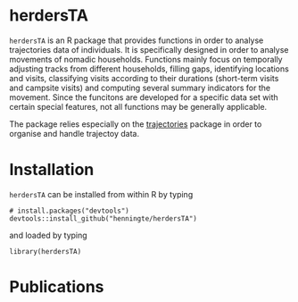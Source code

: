 # herdersTA

`herdersTA` is an R package that provides functions in order to analyse trajectories data of individuals. It is specifically designed in order to analyse movements of nomadic households. Functions mainly focus on temporally adjusting tracks from different households, filling gaps, identifying locations and visits, classifying visits according to their durations (short-term visits and campsite visits) and computing several summary indicators for the movement.
Since the funcitons are developed for a specific data set with certain special features, not all functions may be generally applicable.

The package relies especially on the [trajectories](https://cran.r-project.org/web/packages/trajectories/index.html) package in order to organise and handle trajectoy data.

# Installation

`herdersTA` can be installed from within R by typing
```
# install.packages("devtools")
devtools::install_github("henningte/herdersTA")
```

and loaded by typing
```
library(herdersTA)
```

# Publications
